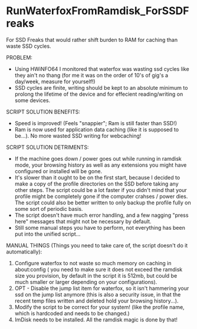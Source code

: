 # RunWaterfoxFromRamdisk_ForSSDFreaks

For SSD Freaks that would rather shift burden to RAM for caching than waste SSD cycles.

PROBLEM:
* Using HWiNFO64 I monitored that waterfox was wasting ssd cycles like they ain't no thang (for me it was on the order of 10's of gig's a day/week, measure for yourself!)
* SSD cycles are finite, writing should be kept to an absolute minimum to prolong the lifetime of the device and for effecient reading/writing on some devices.

SCRIPT SOLUTION BENEFITS:
* Speed is improved! (Feels "snappier"; Ram is still faster than SSD!)
* Ram is now used for application data caching (like it is supposed to be...). No more wasted SSD writing for webcaching!

SCRIPT SOLUTION DETRIMENTS:
* If the machine goes down / power goes out while running in ramdisk mode, your browsing history as well as any extensions you might have configured or installed will be gone.
* It's slower than it ought to be on the first start, because I decided to make a copy of the profile directories on the SSD before taking any other steps.  The script could be a lot faster if you didn't mind that your profile might be completely gone if the computer crahses / power dies. The script could also be better written to only backup the profile fully on some sort of periodic basis.
* The script doesn't have much error handling, and a few nagging "press here" messages that might not be necessary by default.
* Still some manual steps you have to perform, not everything has been put into the unified script...

MANUAL THINGS (Things you need to take care of, the script doesn't do it automatically):

1. Configure waterfox to not waste so much memory on caching in about:config ( you need to make sure it does not exceed the ramdisk size you provision, by default in the script it is 512mb, but could be much smaller or larger depending on your configurations).
2. OPT - Disable the jump list item for waterfox, so it isn't hammering your ssd on the jump list anymore (this is also a security issue, in that the recent temp files written and deleted hold your browsing history...).
3. Modify the script to be correct for your system! (like the profile name, which is hardcoded and needs to be changed.)
4. ImDisk needs to be installed.  All the ramdisk magic is done by that!
